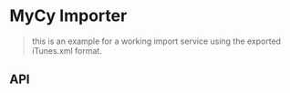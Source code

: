 # MyCy Importer

> this is an example for a working import service using the exported iTunes.xml
> format.

## API
